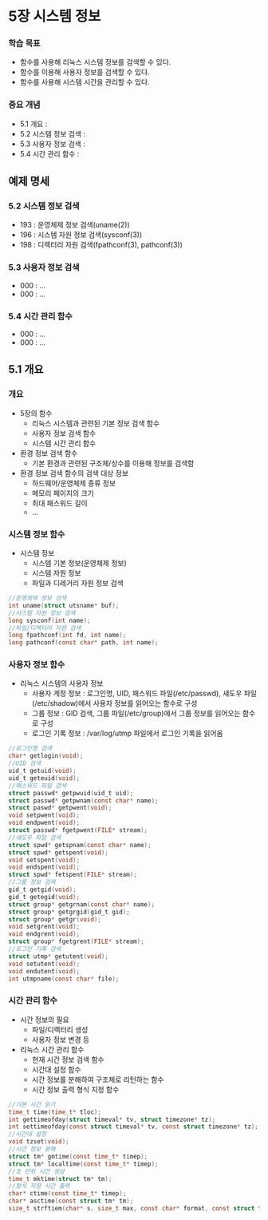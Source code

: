 # 5장 시스템 정보
### 학습 목표
* 함수를 사용해 리눅스 시스템 정보를 검색할 수 있다.
* 함수를 이용해 사용자 정보를 검색할 수 있다.
* 함수를 사용해 시스템 시간을 관리할 수 있다.
### 중요 개념
* 5.1 개요 :
* 5.2 시스템 정보 검색 :
* 5.3 사용자 정보 검색 :
* 5.4 시간 관리 함수 :

## 예제 명세
### 5.2 시스템 정보 검색
* 193 : 운영체제 정보 검색(uname(2))
* 196 : 시스템 자원 정보 검색(sysconf(3))
* 198 : 디렉터리 자원 검색(fpathconf(3), pathconf(3))
### 5.3 사용자 정보 검색
* 000 : ...
* 000 : ...
### 5.4 시간 관리 함수
* 000 : ...
* 000 : ...

## 5.1 개요
### 개요
* 5장의 함수
    * 리눅스 시스템과 관련된 기본 정보 검색 함수
    * 사용자 정보 검색 함수
    * 시스템 시간 관리 함수
* 환경 정보 검색 함수
    * 기본 환경과 관련된 구조체/상수를 이용해 정보를 검색함
* 환경 정보 검색 함수의 검색 대상 정보
    * 하드웨어/운영체제 종류 정보
    * 메모리 페이지의 크기
    * 최대 패스워드 길이
    * ...
### 시스템 정보 함수
* 시스템 정보
    * 시스템 기본 정보(운영체제 정보)
    * 시스템 자원 정보
    * 파일과 디레거리 자원 정보 검색
```C
//운영체제 정보 검색
int uname(struct utsname* buf);
//시스템 자원 정보 검색
long sysconf(int name);
//파일/디렉터리 자원 검색
long fpathconf(int fd, int name);
long pathconf(const char* path, int name);
```
### 사용자 정보 함수
* 리눅스 시스템의 사용자 정보
    * 사용자 계정 정보 : 로그인명, UID, 패스워드 파일(/etc/passwd), 섀도우 파일(/etc/shadow)에서 사용자 정보를 읽어오는 함수로 구성
    * 그룹 정보 : GID 검색, 그룹 파일(/etc/group)에서 그룹 정보를 읽어오는 함수로 구성
    * 로그인 기록 정보 : /var/log/utmp 파일에서 로그인 기록을 읽어옴
```C
//로그인명 검색
char* getlogin(void);
//UID 검색
uid_t getuid(void);
uid_t geteuid(void);
//패스워드 파일 검색
struct passwd* getpwuid(uid_t uid);
struct passwd* getpwnam(const char* name);
struct paswd* getpwent(void);
void setpwent(void);
void endpwent(void);
struct passwd* fgetpwent(FILE* stream);
//섀도우 파일 검색
struct spwd* getspnam(const char* name);
struct spwd* getspent(void);
void setspent(void);
void endspent(void);
struct spwd* fetspent(FILE* stream);
//그룹 정보 검색
gid_t getgid(void);
gid_t getegid(void);
struct group* getgrnam(const char* name);
struct group* getgrgid(gid_t gid);
struct group* getgr(void);
void setgrent(void);
void endgrent(void);
struct group* fgetgrent(FILE* stream);
//로그인 기록 검색
struct utmp* getutent(void);
void setutent(void);
void endutent(void);
int utmpname(const char* file);
```
### 시간 관리 함수
* 시간 정보의 필요
    * 파일/디렉터리 생성
    * 사용자 정보 변경 등
* 리눅스 시간 관리 함수
    * 현재 시간 정보 검색 함수
    * 시간대 설정 함수
    * 시간 정보를 분해하여 구조체로 리턴하는 함수
    * 시간 정보 출력 형식 지정 함수
```C
//기본 시간 읽기
time_t time(time_t* tloc);
int gettimeofday(struct timeval* tv, struct timezone* tz);
int settimeofday(const struct timeval* tv, const struct timezone* tz);
//시간대 설정
void tzset(void);
//시간 정보 분해
struct tm* gmtime(const time_t* timep);
struct tm* localtime(const time_t* timep);
//초 단위 시간 생성
time_t mktime(struct tm* tm);
//형식 지정 시간 출력
char* ctime(const time_t* timep);
char* asctime(const struct tm* tm);
size_t strftiem(char* s, size_t max, const char* format, const struct tm* tm);
```